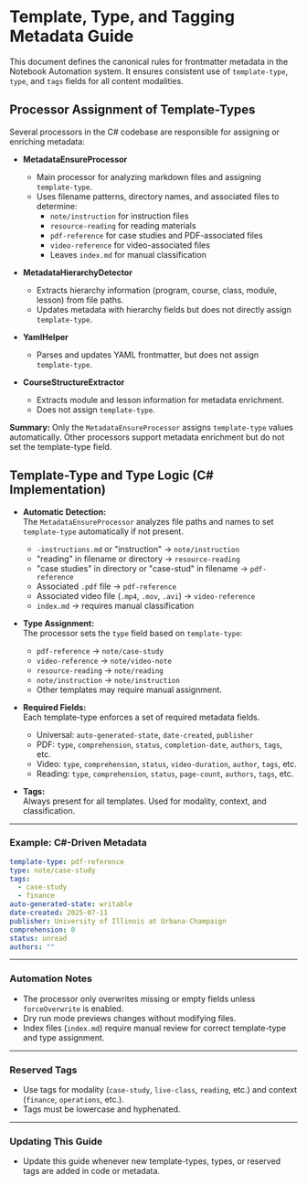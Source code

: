 
# Template, Type, and Tagging Metadata Guide

This document defines the canonical rules for frontmatter metadata in the Notebook Automation system. It ensures consistent use of `template-type`, `type`, and `tags` fields for all content modalities.

## Processor Assignment of Template-Types

Several processors in the C# codebase are responsible for assigning or enriching metadata:

- **MetadataEnsureProcessor**
  - Main processor for analyzing markdown files and assigning `template-type`.
  - Uses filename patterns, directory names, and associated files to determine:
    - `note/instruction` for instruction files
    - `resource-reading` for reading materials
    - `pdf-reference` for case studies and PDF-associated files
    - `video-reference` for video-associated files
    - Leaves `index.md` for manual classification

- **MetadataHierarchyDetector**
  - Extracts hierarchy information (program, course, class, module, lesson) from file paths.
  - Updates metadata with hierarchy fields but does not directly assign `template-type`.

- **YamlHelper**
  - Parses and updates YAML frontmatter, but does not assign `template-type`.

- **CourseStructureExtractor**
  - Extracts module and lesson information for metadata enrichment.
  - Does not assign `template-type`.

**Summary:**
Only the `MetadataEnsureProcessor` assigns `template-type` values automatically. Other processors support metadata enrichment but do not set the template-type field.

## Template-Type and Type Logic (C# Implementation)

- **Automatic Detection:**  
  The `MetadataEnsureProcessor` analyzes file paths and names to set `template-type` automatically if not present.  
  - `-instructions.md` or "instruction" → `note/instruction`
  - "reading" in filename or directory → `resource-reading`
  - "case studies" in directory or "case-stud" in filename → `pdf-reference`
  - Associated `.pdf` file → `pdf-reference`
  - Associated video file (`.mp4`, `.mov`, `.avi`) → `video-reference`
  - `index.md` → requires manual classification

- **Type Assignment:**  
  The processor sets the `type` field based on `template-type`:
  - `pdf-reference` → `note/case-study`
  - `video-reference` → `note/video-note`
  - `resource-reading` → `note/reading`
  - `note/instruction` → `note/instruction`
  - Other templates may require manual assignment.

- **Required Fields:**  
  Each template-type enforces a set of required metadata fields.  
  - Universal: `auto-generated-state`, `date-created`, `publisher`
  - PDF: `type`, `comprehension`, `status`, `completion-date`, `authors`, `tags`, etc.
  - Video: `type`, `comprehension`, `status`, `video-duration`, `author`, `tags`, etc.
  - Reading: `type`, `comprehension`, `status`, `page-count`, `authors`, `tags`, etc.

- **Tags:**  
  Always present for all templates. Used for modality, context, and classification.

---

### Example: C#-Driven Metadata

```yaml
template-type: pdf-reference
type: note/case-study
tags:
  - case-study
  - finance
auto-generated-state: writable
date-created: 2025-07-11
publisher: University of Illinois at Urbana-Champaign
comprehension: 0
status: unread
authors: ""
```

---

### Automation Notes

- The processor only overwrites missing or empty fields unless `forceOverwrite` is enabled.
- Dry run mode previews changes without modifying files.
- Index files (`index.md`) require manual review for correct template-type and type assignment.

---

### Reserved Tags

- Use tags for modality (`case-study`, `live-class`, `reading`, etc.) and context (`finance`, `operations`, etc.).
- Tags must be lowercase and hyphenated.

---

### Updating This Guide

- Update this guide whenever new template-types, types, or reserved tags are added in code or metadata.
